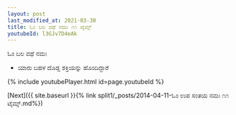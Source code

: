 ```yaml
---
layout: post
last_modified_at: 2021-03-30
title: ಓಂ ಬಲ ವಥೆ ನಮಃ ೧೧ ಟೈಮ್ಸ್
youtubeId: l3GJv7D4eAk
---
```

 
 
 ಓಂ ಬಲ ವಥೆ ನಮಃ  
 
 -  ಯಾರು ಬಹಳ ದೊಡ್ಡ ಶಕ್ತಿಯನ್ನು ಹೊಂದಿದ್ದಾರೆ 
 
  
 
  
 
 
 
 
 
 


{% include youtubePlayer.html id=page.youtubeId %}
 
[Next]({{ site.baseurl }}{% link  split1/_posts/2014-04-11-ಓಂ ಉಪ ಸಂತಯ ನಮಃ ೧೧ ಟೈಮ್ಸ್.md%})
 
